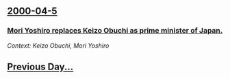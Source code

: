 ## [2000-04-5](/news/2000/04/5/index.md)

### [ Mori Yoshiro replaces Keizo Obuchi as prime minister of Japan.](/news/2000/04/5/mori-yoshiro-replaces-keiza-obuchi-as-prime-minister-of-japan.md)
_Context: Keizo Obuchi, Mori Yoshiro_

## [Previous Day...](/news/2000/04/4/index.md)

